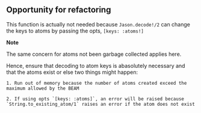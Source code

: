 ## Opportunity for refactoring

This function is actually not needed because `Jason.decode!/2` can change the keys to atoms by passing the opts, `[keys: :atoms!]`

**Note**

The same concern for atoms not been garbage collected applies here.

Hence, ensure that decoding to atom keys is abasolutely necessary and that the atoms exist or else two things might happen:

    1. Run out of memory because the number of atoms created exceed the maximum allowed by the BEAM

    2. If using opts `[keys: :atoms]`, an error will be raised because `String.to_existing_atom/1` raises an error if the atom does not exist

